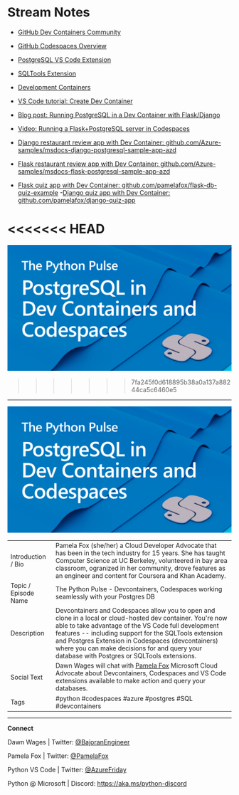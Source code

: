 # Stream Notes


- [GitHub Dev Containers Community](https://github.com/devcontainers)
- [GitHub Codespaces Overview](https://docs.github.com/en/codespaces/overview)
- [PostgreSQL VS Code Extension](https://marketplace.visualstudio.com/items?itemName=ms-ossdata.vscode-postgresql)
- [SQLTools Extension](https://marketplace.visualstudio.com/items?itemName=mtxr.sqltools)

- [Development Containers](https://containers.dev/)
- [VS Code tutorial: Create Dev Container](https://code.visualstudio.com/docs/devcontainers/create-dev-container)
- [Blog post: Running PostgreSQL in a Dev Container with Flask/Django](http://blog.pamelafox.org/2022/11/running-postgresql-in-devcontainer-with.html)
- [Video: Running a Flask+PostgreSQL server in Codespaces](https://www.youtube.com/watch?v=vEtR5qsXfZE)
- [Django restaurant review app with Dev Container: github.com/Azure-samples/msdocs-django-postgresql-sample-app-azd](https://github.com/Azure-samples/msdocs-django-postgresql-sample-app-azd)
- [Flask restaurant review app with Dev Container: github.com/Azure-samples/msdocs-flask-postgresql-sample-app-azd](https://github.com/Azure-samples/msdocs-flask-postgresql-sample-app-azd)
- [Flask quiz app with Dev Container: github.com/pamelafox/flask-db-quiz-example](https://github.com/pamelafox/flask-db-quiz-example)
-[Django quiz app with Dev Container: github.com/pamelafox/django-quiz-app](https://github.com/pamelafox/django-quiz-app)

<<<<<<< HEAD
=======
![The Python Pulse PostgreSQL in Dev Containers and Codespaces](python_pulse_001_pamelafox.png)

>>>>>>> 7fa245f0d618895b38a0a137a88244ca5c6460e5
---

![The Python Pulse PostgreSQL in Dev Containers and Codespaces](python_pulse_001_PamelaFox.png)

| | |
|----|----|
| Introduction / Bio | Pamela Fox (she/her) a Cloud Developer Advocate that has been in the tech industry for 15 years. She has taught Computer Science at UC Berkeley, volunteered in bay area classroom, ogranized in her community, drove features as an engineer and content for Coursera and Khan Academy.  |
| Topic / Episode Name | The Python Pulse - Devcontainers, Codespaces working seamlessly with your Postgres DB |
| Description | Devcontainers and Codespaces  allow you to open and clone in a local or cloud-hosted dev container. You're now able to take advantage of the VS Code full development features -- including support for the SQLTools extension and Postgres Extension in Codespaces (devcontainers) where you can make decisions for and query your database with Postgres or SQLTools extensions. |
| Social Text | Dawn Wages will chat with [Pamela Fox](https://github.com/pamelafox) Microsoft Cloud Advocate about Devcontainers, Codespaces and VS Code extensions available to make action and query your databases.  |
| Tags | #python #codespaces #azure #postgres #SQL #devcontainers |

---
**Connect**

Dawn Wages | Twitter: [@BajoranEngineer](https://twitter.com/BajoranEngineer)

Pamela Fox | Twitter: [@PamelaFox](https://twitter.com/pamelafox)

Python VS Code | Twitter: [@AzureFriday](https://twitter.com/PythonVSCode)

Python @ Microsoft | Discord: https://aka.ms/python-discord
